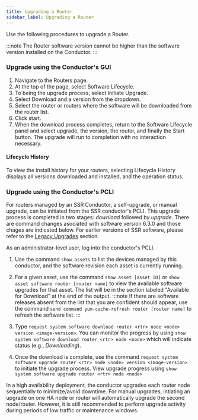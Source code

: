 ```yaml
---
title: Upgrading a Router
sidebar_label: Upgrading a Router 
---
```

Use the following procedures to upgrade a Router.

:::note
The Router software version cannot be higher than the software version installed on the Conductor.
:::

### Upgrade using the Conductor's GUI

1. Navigate to the Routers page.
2. At the top of the page, select Software Lifecycle.
3. To being the upgrade process, select Initiate Upgrade.
4. Select Download and a version from the dropdown.
5. Select the router or routers where the software will be downloaded from the router list. 
6. Click start. 
7. When the download process completes, return to the Software Lifecycle panel and select upgrade, the version, the router, and finally the Start button.
The upgrade will run to completion with no interaction necessary. 

#### Lifecycle History

To view the install history for your routers, selecting Lifecycle History displays all versions downloaded and installed, and the operation status. 

### Upgrade using the Conductor's PCLI

For routers managed by an SSR Conductor, a self-upgrade, or manual upgrade, can be initiated from the SSR conductor's PCLI. This upgrade process is completed in two stages: *download* followed by *upgrade*. There are command changes asociated with software version 6.3.0 and those chages are indicated below. For earlier versions of SSR software, please refer to the [Legacy Upgrades](upgrade_legacy.md) section. 

As an administrator-level user, log into the conductor's PCLI.

1. Use the command `show assets` to list the devices managed by this conductor, and the software revision each asset is currently running.

2. For a given asset, use the command `show asset [asset ID]` or `show asset software router [router name]`  to view the available software upgrades for that asset. The list will be in the section labeled "Available for Download" at the end of the output.
   :::note
   If there are software releases absent from the list that you are confident should appear, use the command `send command yum-cache-refresh router [router name]` to refresh the software list.
   :::

3. Type `request system software download router <rtr> node <node> version <image-version>`. You can monitor the progress by using `show system software download router <rtr> node <node>` which will indicate status (e.g., *Downloading*).

4. Once the download is complete, use the command `request system software upgrade router <rtr> node <node> version <image-version>` to initiate the upgrade process. View upgrade progress using `show system software upgrade router <rtr> node <node>`

In a high availability deployment, the conductor upgrades each router node sequentially to minimize/avoid downtime. For manual upgrades, intiating an upgrade on one HA node or router will automatically upgrade the second node/router. However, it is still recommended to perform upgrade activity during periods of low traffic or maintenance windows.